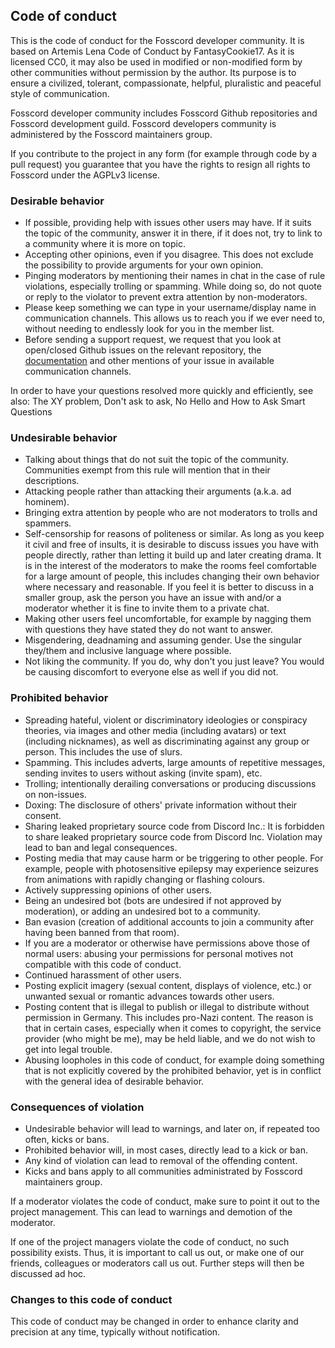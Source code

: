 ## Code of conduct

This is the code of conduct for the Fosscord developer community. It is based on Artemis Lena Code of Conduct by FantasyCookie17. As it is licensed CC0, it may also be used in modified or non-modified form by other communities without permission by the author. Its purpose is to ensure a civilized, tolerant, compassionate, helpful, pluralistic and peaceful style of communication.

Fosscord developer community includes Fosscord Github repositories and Fosscord development guild.
Fosscord developers community is administered by the Fosscord maintainers group.

If you contribute to the project in any form (for example through code by a pull request) you guarantee that you have the rights to resign all rights to Fosscord under the AGPLv3 license.

### Desirable behavior

-   If possible, providing help with issues other users may have. If it suits the topic of the community, answer it in there, if it does not, try to link to a community where it is more on topic.
-   Accepting other opinions, even if you disagree. This does not exclude the possibility to provide arguments for your own opinion.
-   Pinging moderators by mentioning their names in chat in the case of rule violations, especially trolling or spamming. While doing so, do not quote or reply to the violator to prevent extra attention by non-moderators.
-   Please keep something we can type in your username/display name in communication channels. This allows us to reach you if we ever need to, without needing to endlessly look for you in the member list.
-   Before sending a support request, we request that you look at open/closed Github issues on the relevant repository, the [documentation](https://docs.fosscord.com) and other mentions of your issue in available communication channels.

In order to have your questions resolved more quickly and efficiently, see also: The XY problem, Don't ask to ask, No Hello and How to Ask Smart Questions

### Undesirable behavior

-   Talking about things that do not suit the topic of the community. Communities exempt from this rule will mention that in their descriptions.
-   Attacking people rather than attacking their arguments (a.k.a. ad hominem).
-   Bringing extra attention by people who are not moderators to trolls and spammers.
-   Self-censorship for reasons of politeness or similar. As long as you keep it civil and free of insults, it is desirable to discuss issues you have with people directly, rather than letting it build up and later creating drama. It is in the interest of the moderators to make the rooms feel comfortable for a large amount of people, this includes changing their own behavior where necessary and reasonable. If you feel it is better to discuss in a smaller group, ask the person you have an issue with and/or a moderator whether it is fine to invite them to a private chat.
-   Making other users feel uncomfortable, for example by nagging them with questions they have stated they do not want to answer.
-   Misgendering, deadnaming and assuming gender. Use the singular they/them and inclusive language where possible.
-   Not liking the community. If you do, why don't you just leave? You would be causing discomfort to everyone else as well if you did not.

### Prohibited behavior

-   Spreading hateful, violent or discriminatory ideologies or conspiracy theories, via images and other media (including avatars) or text (including nicknames), as well as discriminating against any group or person. This includes the use of slurs.
-   Spamming. This includes adverts, large amounts of repetitive messages, sending invites to users without asking (invite spam), etc.
-   Trolling; intentionally derailing conversations or producing discussions on non-issues.
-   Doxing: The disclosure of others' private information without their consent.
-   Sharing leaked proprietary source code from Discord Inc.: It is forbidden to share leaked proprietary source code from Discord Inc. Violation may lead to ban and legal consequences.
-   Posting media that may cause harm or be triggering to other people. For example, people with photosensitive epilepsy may experience seizures from animations with rapidly changing or flashing colours.
-   Actively suppressing opinions of other users.
-   Being an undesired bot (bots are undesired if not approved by moderation), or adding an undesired bot to a community.
-   Ban evasion (creation of additional accounts to join a community after having been banned from that room).
-   If you are a moderator or otherwise have permissions above those of normal users: abusing your permissions for personal motives not compatible with this code of conduct.
-   Continued harassment of other users.
-   Posting explicit imagery (sexual content, displays of violence, etc.) or unwanted sexual or romantic advances towards other users.
-   Posting content that is illegal to publish or illegal to distribute without permission in Germany. This includes pro-Nazi content. The reason is that in certain cases, especially when it comes to copyright, the service provider (who might be me), may be held liable, and we do not wish to get into legal trouble.
-   Abusing loopholes in this code of conduct, for example doing something that is not explicitly covered by the prohibited behavior, yet is in conflict with the general idea of desirable behavior.

### Consequences of violation

-   Undesirable behavior will lead to warnings, and later on, if repeated too often, kicks or bans.
-   Prohibited behavior will, in most cases, directly lead to a kick or ban.
-   Any kind of violation can lead to removal of the offending content.
-   Kicks and bans apply to all communities administrated by Fosscord maintainers group.

If a moderator violates the code of conduct, make sure to point it out to the project management. This can lead to warnings and demotion of the moderator.

If one of the project managers violate the code of conduct, no such possibility exists. Thus, it is important to call us out, or make one of our friends, colleagues or moderators call us out. Further steps will then be discussed ad hoc.

### Changes to this code of conduct

This code of conduct may be changed in order to enhance clarity and precision at any time, typically without notification.
